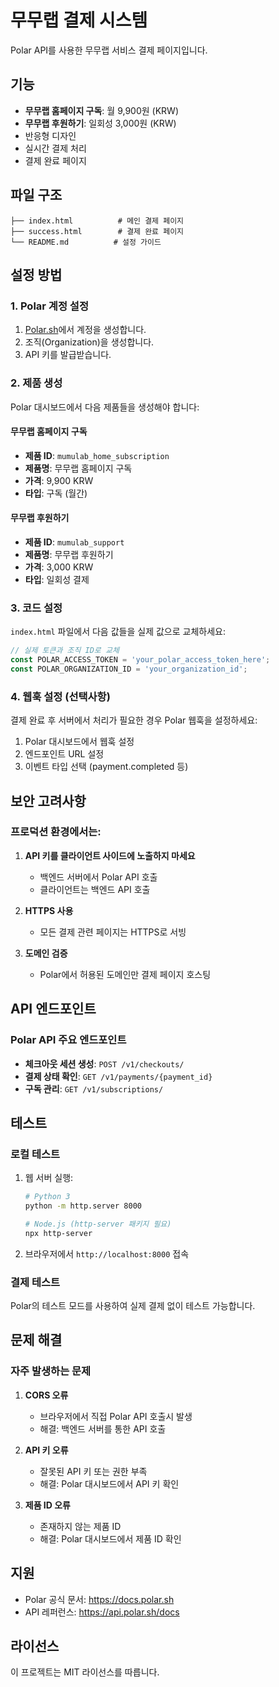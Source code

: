 # 무무랩 결제 시스템

Polar API를 사용한 무무랩 서비스 결제 페이지입니다.

## 기능

- **무무랩 홈페이지 구독**: 월 9,900원 (KRW)
- **무무랩 후원하기**: 일회성 3,000원 (KRW)
- 반응형 디자인
- 실시간 결제 처리
- 결제 완료 페이지

## 파일 구조

```
├── index.html          # 메인 결제 페이지
├── success.html        # 결제 완료 페이지
└── README.md          # 설정 가이드
```

## 설정 방법

### 1. Polar 계정 설정

1. [Polar.sh](https://polar.sh)에서 계정을 생성합니다.
2. 조직(Organization)을 생성합니다.
3. API 키를 발급받습니다.

### 2. 제품 생성

Polar 대시보드에서 다음 제품들을 생성해야 합니다:

#### 무무랩 홈페이지 구독
- **제품 ID**: `mumulab_home_subscription`
- **제품명**: 무무랩 홈페이지 구독
- **가격**: 9,900 KRW
- **타입**: 구독 (월간)

#### 무무랩 후원하기
- **제품 ID**: `mumulab_support`
- **제품명**: 무무랩 후원하기
- **가격**: 3,000 KRW
- **타입**: 일회성 결제

### 3. 코드 설정

`index.html` 파일에서 다음 값들을 실제 값으로 교체하세요:

```javascript
// 실제 토큰과 조직 ID로 교체
const POLAR_ACCESS_TOKEN = 'your_polar_access_token_here';
const POLAR_ORGANIZATION_ID = 'your_organization_id';
```

### 4. 웹훅 설정 (선택사항)

결제 완료 후 서버에서 처리가 필요한 경우 Polar 웹훅을 설정하세요:

1. Polar 대시보드에서 웹훅 설정
2. 엔드포인트 URL 설정
3. 이벤트 타입 선택 (payment.completed 등)

## 보안 고려사항

### 프로덕션 환경에서는:

1. **API 키를 클라이언트 사이드에 노출하지 마세요**
   - 백엔드 서버에서 Polar API 호출
   - 클라이언트는 백엔드 API 호출

2. **HTTPS 사용**
   - 모든 결제 관련 페이지는 HTTPS로 서빙

3. **도메인 검증**
   - Polar에서 허용된 도메인만 결제 페이지 호스팅

## API 엔드포인트

### Polar API 주요 엔드포인트

- **체크아웃 세션 생성**: `POST /v1/checkouts/`
- **결제 상태 확인**: `GET /v1/payments/{payment_id}`
- **구독 관리**: `GET /v1/subscriptions/`

## 테스트

### 로컬 테스트

1. 웹 서버 실행:
   ```bash
   # Python 3
   python -m http.server 8000

   # Node.js (http-server 패키지 필요)
   npx http-server
   ```

2. 브라우저에서 `http://localhost:8000` 접속

### 결제 테스트

Polar의 테스트 모드를 사용하여 실제 결제 없이 테스트 가능합니다.

## 문제 해결

### 자주 발생하는 문제

1. **CORS 오류**
   - 브라우저에서 직접 Polar API 호출시 발생
   - 해결: 백엔드 서버를 통한 API 호출

2. **API 키 오류**
   - 잘못된 API 키 또는 권한 부족
   - 해결: Polar 대시보드에서 API 키 확인

3. **제품 ID 오류**
   - 존재하지 않는 제품 ID
   - 해결: Polar 대시보드에서 제품 ID 확인

## 지원

- Polar 공식 문서: https://docs.polar.sh
- API 레퍼런스: https://api.polar.sh/docs

## 라이선스

이 프로젝트는 MIT 라이선스를 따릅니다.